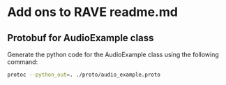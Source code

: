 # Add ons to RAVE readme.md

## Protobuf for AudioExample class

Generate the python code for the AudioExample class using the following command:

```bash
protoc --python_out=. ./proto/audio_example.proto
```
